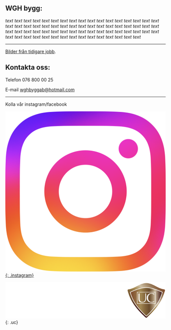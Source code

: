 ## WGH bygg:

 _text text text text text text text text text text text text text text text text text text text text text text text text text text text text text text text text text text text text text text text text text text text text text text text text text text text text text text text text text text text text text text text text text text_

* * *

[Bilder från tidigare jobb](./bilder.md).

## Kontakta oss:

Telefon 076 800 00 25

E-mail wghbyggab@hotmail.com

* * *

Kolla vår instagram/facebook

[![instagram](ig_logo.png){: .instagram}](https://www.instagram.com/oscarweingartshofer/)

![UC](/UC.png){: .uc}
